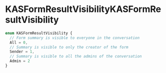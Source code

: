 # <a name="kasformresultvisibility"></a><span data-ttu-id="28749-101">KASFormResultVisibility</span><span class="sxs-lookup"><span data-stu-id="28749-101">KASFormResultVisibility</span></span>
```typescript
enum KASFormResultVisibility {
  // Form summary is visible to everyone in the conversation
  All = 0,
  // Summary is visible to only the creator of the form
  Sender = 1,
  // Summary is visible to all the admins of the conversation
  Admin = 2
}
```

